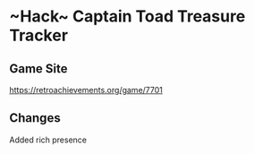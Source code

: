 # ~Hack~ Captain Toad Treasure Tracker

## Game Site
https://retroachievements.org/game/7701

## Changes
Added rich presence
